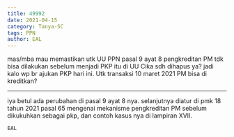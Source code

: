 ```yaml
---
title: 49992
date: 2021-04-15
category: Tanya-SC
tags: PPN
author: EAL
---
```


mas/mba mau memastikan utk UU PPN pasal 9 ayat 8 pengkreditan PM tdk bisa dilakukan sebelum menjadi PKP itu di UU Cika sdh dihapus ya? jadi kalo wp br ajukan PKP hari ini. Utk transaksi 10 maret 2021 PM bisa di kreditkan?

---

iya betul ada perubahan di pasal 9 ayat 8 nya. selanjutnya diatur di pmk 18 tahun 2021 pasal 65 mengenai mekanisme pengkreditan PM sebelum dikukuhkan sebagai pkp, dan contoh kasus nya di lampiran XVII.

`EAL`
